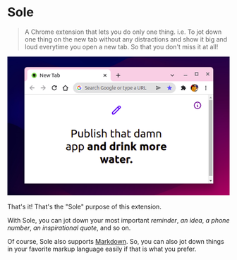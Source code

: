 Sole
===

> A Chrome extension that lets you do only one thing. i.e. To jot down one thing on the new tab without any distractions and show it big and loud everytime you open a new tab. So that you don't miss it at all! 

![](/assets/screenshot-2.png)

That's it! That's the "Sole" purpose of this extension.

With Sole, you can jot down your most important *reminder*, *an idea*, *a phone number*, *an inspirational quote*, and so on.

Of course, Sole also supports [Markdown](https://daringfireball.net/projects/markdown/). So, you can also jot down things in your favorite markup language easily if that is what you prefer.